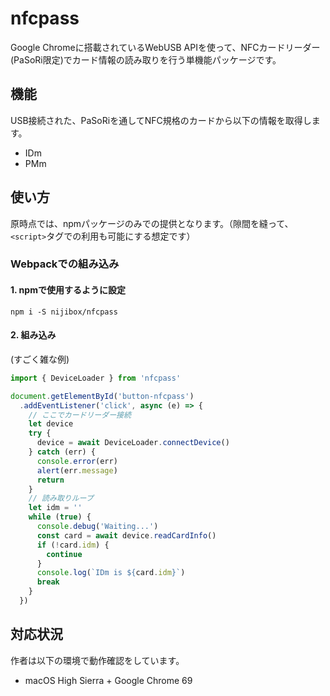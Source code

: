 # nfcpass

Google Chromeに搭載されているWebUSB APIを使って、NFCカードリーダー(PaSoRi限定)でカード情報の読み取りを行う単機能パッケージです。

## 機能

USB接続された、PaSoRiを通してNFC規格のカードから以下の情報を取得します。

* IDm
* PMm

## 使い方

原時点では、npmパッケージのみでの提供となります。（隙間を縫って、`<script>`タグでの利用も可能にする想定です）

### Webpackでの組み込み

#### 1. npmで使用するように設定


```
npm i -S nijibox/nfcpass
```

#### 2. 組み込み

(すごく雑な例)

```javascript
import { DeviceLoader } from 'nfcpass'

document.getElementById('button-nfcpass')
  .addEventListener('click', async (e) => {
    // ここでカードリーダー接続
    let device
    try {
      device = await DeviceLoader.connectDevice()
    } catch (err) {
      console.error(err)
      alert(err.message)
      return
    }
    // 読み取りループ
    let idm = ''
    while (true) {
      console.debug('Waiting...')
      const card = await device.readCardInfo()
      if (!card.idm) {
        continue
      }
      console.log(`IDm is ${card.idm}`)
      break
    }
  })

```



## 対応状況

作者は以下の環境で動作確認をしています。

* macOS High Sierra + Google Chrome 69

